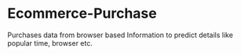 # Ecommerce-Purchase
Purchases data from browser based Information to predict details like popular time, browser etc.
